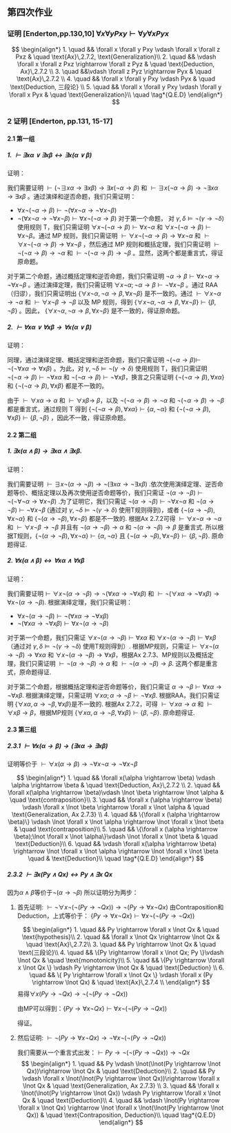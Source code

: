 ## 第四次作业
### 证明 \[Enderton,pp.130,10] $\forall x \forall y Pxy \vdash \forall y \forall x Pyx$

$$
\begin{align*}
	1. \quad && \forall x \forall y Pxy \vdash \forall x \forall z Pxz & \quad \text{Ax}\,2.7.2, \text{Generalization}\\
	2. \quad && \vdash \forall x \forall z Pxz \rightarrow \forall z Pyz & \quad \text{Deduction, Ax}\,2.7.2 \\
	3. \quad &&\vdash \forall z Pyz \rightarrow Pyx & \quad \text{Ax}\,2.7.2 \\
	4. \quad && \forall x \forall y Pxy \vdash Pyx & \quad \text{Deduction, 三段论} \\
	5. \quad && \forall x \forall y Pxy \vdash \forall y \forall x Pyx & \quad \text{Generalization}\\
\quad \tag*{Q.E.D}
\end{align*}
$$

### 2 证明 \[Enderton, pp.131, 15-17]
#### 2.1 第一组

##### 1.$~\vdash \exists x \alpha \vee \exists x \beta \leftrightarrow \exists x(\alpha \vee \beta)$

证明：

我们需要证明 $\vdash(\neg \exists x \alpha \rightarrow \exists x \beta) \rightarrow \exists x(\neg \alpha \rightarrow \beta)$ 和 $\vdash \exists x(\neg \alpha \rightarrow \beta) \rightarrow \neg \exists x \alpha \rightarrow \exists x \beta$ 。通过演绎和逆否命题，我们只需证明：

-  $\forall x \neg(\neg \alpha \rightarrow \beta) \vdash \neg(\forall x \neg \alpha \rightarrow \neg \forall x \neg \beta)$ 
- $\neg(\forall x \neg \alpha \rightarrow \neg \forall x \neg \beta) \vdash \forall x \neg(\neg \alpha \rightarrow \beta)$ 
对于第一个命题， 对 $\gamma, \delta \models \neg(\gamma \rightarrow \neg \delta)$ 使用规则 T，我们只需证明 $\forall x \neg(\neg \alpha \rightarrow \beta) \vdash \forall x \neg \alpha$ 和 $\forall x \neg(\neg \alpha \rightarrow \beta) \vdash \forall x \neg \beta$。通过 MP 规则，我们只需证明 $\vdash \forall x \neg(\neg \alpha \rightarrow \beta) \rightarrow \forall x \neg \alpha$ 和 $\vdash \forall x \neg(\neg \alpha \rightarrow \beta) \rightarrow \forall x \neg \beta$ ，然后通过 MP 规则和概括定理，我们只需证明 $\vdash \neg(\neg \alpha \rightarrow \beta) \rightarrow \neg \alpha$ 和 $\vdash \neg(\neg \alpha \rightarrow \beta) \rightarrow \neg \beta$ 。显然，这两个都是重言式，得证原命题。

对于第二个命题，通过概括定理和逆否命题，我们只需证明 $\neg \alpha \rightarrow \beta \vdash \forall x \neg \alpha \rightarrow \neg \forall x \neg \beta$ 。通过演绎定理，我们只需证明 $\forall x \neg \alpha ; \neg \alpha \rightarrow \beta \vdash \neg \forall x \neg \beta$ 。通过 RAA（归谬），我们只需证明出 $\{\forall x \neg \alpha, \neg \alpha \rightarrow \beta, \forall x \neg \beta\}$ 是不一致的。通过 $\vdash\forall x \neg \alpha \rightarrow \neg \alpha$ 和 $\vdash \forall x \neg \beta \rightarrow \neg \beta$ 以及 MP 规则，得到 $\{\forall x \neg \alpha, \neg \alpha \rightarrow \beta, \forall x \neg \beta\} \vdash\{\beta, \neg \beta\}$ 。因此， $\{\forall x \neg \alpha, \neg \alpha \rightarrow \beta, \forall x \neg \beta\}$ 是不一致的，得证原命题。

##### 2.$~\vdash \forall x \alpha \vee \forall x \beta \rightarrow \forall x(\alpha \vee \beta)$

证明：

同理，通过演绎定理、概括定理和逆否命题，我们只需证明 $\neg(\neg \alpha \rightarrow \beta) \vdash$ $\neg(\neg \forall x \alpha \rightarrow \forall x \beta)$ 。为此，对 $\gamma, \neg\delta \models \neg(\gamma \rightarrow  \delta)$ 使用规则 T，我们只需证明 $\neg(\neg \alpha \rightarrow \beta) \vdash \neg \forall x \alpha$ 和 $\neg(\neg \alpha \rightarrow \beta) \vdash \neg \forall x \beta$，换言之只需证明 $\{\neg(\neg \alpha \rightarrow \beta), \forall x \alpha\}$ 和 $\{\neg(\neg \alpha \rightarrow \beta), \forall x \beta\}$ 都是不一致的。

由于 $\vdash \forall x \alpha \rightarrow \alpha$ 和 $\vdash \forall x \beta \rightarrow$ $\beta$，以及 $\neg(\neg \alpha \rightarrow \beta) \rightarrow \neg \alpha$ 和 $\neg(\neg \alpha \rightarrow \beta) \rightarrow \neg \beta$ 都是重言式，通过规则 T 得到 $\{\neg(\neg \alpha \rightarrow \beta), \forall x \alpha\} \vdash\{\alpha, \neg \alpha\}$ 和 $\{\neg(\neg \alpha \rightarrow \beta), \forall x \beta\} \vdash\{\beta, \neg \beta\}$ ，因此不一致，得证原命题。

#### 2.2 第二组

##### 1. $\exists x (\alpha \wedge \beta) \rightarrow \exists x \alpha \wedge \exists x \beta$.

证明：

我们需要证明 $\vdash \exists x \neg(\alpha \rightarrow \neg\beta) \rightarrow \neg(\exists x \alpha \rightarrow \neg \exists x \beta)$ .依次使用演绎定理、逆否命题等价、概括定理以及再次使用逆否命题等价，我们只需证 $\neg(\alpha \rightarrow \neg\beta) \vdash \neg(\neg \forall \neg \alpha \rightarrow \forall x \neg \beta)$ .为了证明它，我们只需证 $\neg(\alpha \rightarrow \neg \beta) \vdash \neg \forall x \neg \alpha$ 和 $\neg(\alpha \rightarrow \neg \beta) \vdash \neg \forall x \neg \beta$ (通过对 $\gamma, \neg \delta \models \neg(\gamma \rightarrow \delta)$ 使用T规则得到)，或者 $\{\neg(\alpha \rightarrow \neg \beta), \forall x \neg \alpha\}$ 和 $\{\neg(\alpha \rightarrow \neg \beta), \forall x \neg \beta\}$ 都是不一致的. 根据Ax 2.7.2可得 $\vdash \forall x \neg \alpha \rightarrow \neg \alpha$ 和 $\vdash \forall x \neg \beta \rightarrow \neg \beta$ 并且有 $\neg(\alpha \rightarrow \neg \beta) \rightarrow \alpha$ 和 $\neg(\alpha \rightarrow \neg \beta) \rightarrow \beta$ 是重言式. 所以根据T规则，$\{\neg(\alpha \rightarrow \neg \beta), \forall x \neg \alpha\} \vdash \{\alpha, \neg\alpha\}$ 且 $\{\neg(\alpha \rightarrow \neg \beta), \forall x \neg \beta\} \vdash \{\beta, \neg \beta\}$. 原命题得证.

##### 2. $\forall x (\alpha \wedge \beta ) \leftrightarrow \forall x \alpha \wedge \forall x \beta$

证明：

我们需要证明$\vdash \forall x \neg(\alpha \rightarrow \neg \beta) \rightarrow \neg (\forall x \alpha \rightarrow \neg \forall x \beta)$ 和 $\vdash \neg(\forall x \alpha \rightarrow \neg \forall x \beta) \rightarrow \forall x \neg(\alpha \rightarrow \neg \beta)$. 根据演绎定理，我们只需证明：

- $\forall x \neg(\alpha \rightarrow \neg \beta) \vdash \neg (\forall x \alpha \rightarrow \neg \forall x \beta)$
- $\neg(\forall x \alpha \rightarrow \neg \forall x \beta) \vdash \forall x \neg(\alpha \rightarrow \neg \beta)$

对于第一个命题，我们只需证 $\forall x \neg(\alpha \rightarrow \neg \beta) \vdash \forall x \alpha$ 和 $\forall x \neg(\alpha \rightarrow \neg \beta) \vdash \forall x \beta$ （通过对 $\gamma, \delta \models \neg(\gamma \rightarrow \neg \delta)$ 使用T规则得到）. 根据MP规则，只需证$\vdash \forall x \neg(\alpha \rightarrow \neg \beta) \rightarrow \forall x \alpha$ 和 $\forall x \neg(\alpha \rightarrow \neg \beta) \rightarrow \forall x \beta$，根据Ax 2.7.3、MP规则以及概括定理，我们只需证明 $\vdash \neg (\alpha \rightarrow \neg \beta) \rightarrow \alpha$ 和 $\vdash \neg (\alpha \rightarrow \neg \beta)\rightarrow \beta$. 这两个都是重言式，原命题得证.

对于第二个命题，根据概括定理和逆否命题等价，我们只需证 $\alpha \rightarrow \neg \beta \vdash \forall x \alpha \rightarrow \neg \forall x \beta$. 根据演绎定理，只需证明 $\forall x \alpha; \alpha \rightarrow \neg \beta \vdash \neg \forall x \beta$. 根据RAA，我们只需证明 $\{\forall x \alpha, \alpha \rightarrow \neg \beta, \forall x \beta\}$是不一致的. 根据Ax 2.7.2，可得 $\vdash \forall x \alpha \rightarrow \alpha$ 和 $\vdash \forall x \beta \rightarrow \beta$，根据MP规则 $\{\forall x \alpha, \alpha \rightarrow \neg \beta, \forall x \beta\} \vdash \{\beta, \neg \beta\}$. 原命题得证.

#### 2.3 第三组
##### 2.3.1 $\vdash \forall x(\alpha \rightarrow \beta) \rightarrow (\exists x \alpha \rightarrow \exists x \beta)$

证明等价于 $\vdash \forall x(\alpha \rightarrow \beta) \rightarrow \lnot \forall x \lnot \alpha \rightarrow \lnot \forall x \lnot \beta$

$$
\begin{align*}
	1. \quad && \forall x(\alpha \rightarrow \beta) \vdash \alpha \rightarrow \beta & \quad \text{Deduction, Ax}\,2.7.2 \\ 
	2. \quad && \forall x(\alpha \rightarrow \beta)\vdash \lnot \beta \rightarrow \lnot \alpha & \quad \text{contraposition}\\
	3. \quad && \forall x (\alpha \rightarrow \beta) \vdash  \forall x \lnot \beta \rightarrow \forall x \lnot \alpha & \quad \text{Generalization, Ax 2.7.3} \\
	4. \quad && \{\forall x (\alpha \rightarrow \beta)\} \vdash \lnot \forall x \lnot \alpha \rightarrow \lnot \forall x \lnot \beta  & \quad \text{contraposition}\\
	5. \quad && \{\forall x (\alpha \rightarrow \beta);\lnot \forall x \lnot \alpha\}\vdash \lnot \forall x \lnot \beta  & \quad \text{Deduction}\\
	6. \quad && \vdash \forall x(\alpha \rightarrow \beta) \rightarrow \lnot \forall x \lnot \alpha \rightarrow \lnot \forall x \lnot \beta \quad & \text{Deduction}\\
\quad \tag*{Q.E.D}
\end{align*}
$$
##### 2.3.2 $\vdash \exists x(Py \land Qx)\leftrightarrow Py \land \exists x\ Q x$ 
因为$\alpha \land \beta$等价于$\lnot(\alpha \rightarrow \lnot \beta)$
所以证明分为两步：

1. 首先证明: $\vdash \lnot \forall x \lnot(\lnot(Py \rightarrow \lnot Qx)) \rightarrow \lnot(Py \rightarrow \forall x \lnot Qx)$
	由Contraposition和Deduction，上式等价于：
	$\{Py \rightarrow \forall x \lnot Qx\} \vdash \forall x \lnot(\lnot(Py \rightarrow \lnot Qx))$
	
	$$
	\begin{align*}
		1. \quad && Py \rightarrow \forall x \lnot Qx & \quad \text{hypothesis}\\
		2. \quad && \forall x \lnot Qx \rightarrow \lnot Qx & \quad \text{Ax}\,2.7.2\\
		3. \quad && Py \rightarrow \lnot Qx & \quad \text{三段论}\\
		4. \quad && \{Py \rightarrow \forall x \lnot Qx; Py \}\vdash \lnot Qx & \quad \text{monotonicity}\\
		5. \quad && \{Py \rightarrow \forall x \lnot Qx \} \vdash Py \rightarrow \lnot Qx & \quad \text{Deduction} \\
		6. \quad && \{ Py \rightarrow \forall x \lnot Qx \} \vdash \forall x (Py \rightarrow \lnot Qx) & \quad \text{Ax}\,2.7.4 \\
	\end{align*}
	$$
	易得$\forall x (Py \rightarrow \lnot Qx) \rightarrow \lnot(\lnot(Py \rightarrow \lnot Qx))$
	
	由MP可以得到：$\{Py \rightarrow \forall x \lnot Qx\} \vdash \forall x \lnot(\lnot(Py \rightarrow \lnot Qx))$
	
	得证。
	

2. 然后证明: $\vdash \lnot(Py \rightarrow \forall x \lnot Qx) \rightarrow \lnot \forall x \lnot(\lnot(Py \rightarrow \lnot Qx))$
	
	我们需要从一个重言式出发：$\vdash Py \rightarrow \lnot(\lnot(Py \rightarrow \lnot Qx))\rightarrow \lnot Qx$
	$$
	\begin{align*}
		1. \quad && Py \vdash \lnot(\lnot(Py \rightarrow \lnot Qx))\rightarrow \lnot Qx & \quad \text{Deduction}\\
		2. \quad && Py \vdash \forall x \lnot(\lnot(Py \rightarrow \lnot Qx))\rightarrow \forall x \lnot Qx & \quad \text{Generalization, Ax 2.7.3} \\
		3. \quad && \forall x \lnot(\lnot(Py \rightarrow \lnot Qx)) \vdash Py \rightarrow \forall x \lnot Qx & \quad \text{Deduction}\\
		4. \quad && \vdash \lnot(Py \rightarrow \forall x \lnot Qx) \rightarrow \lnot \forall x \lnot(\lnot(Py \rightarrow \lnot Qx)) & \quad \text{Contraposition, Deduction}\\
	\quad \tag*{Q.E.D}
	\end{align*}
	$$